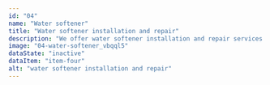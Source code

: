 ```yaml
---
id: "04"
name: "Water softener"
title: "Water softener installation and repair"
description: "We offer water softener installation and repair services to improve the quality of your water, reducing hard water buildup and improving the efficiency of your plumbing system."
image: "04-water-softener_vbqql5"
dataState: "inactive"
dataItem: "item-four"
alt: "water softener installation and repair"
---
```


